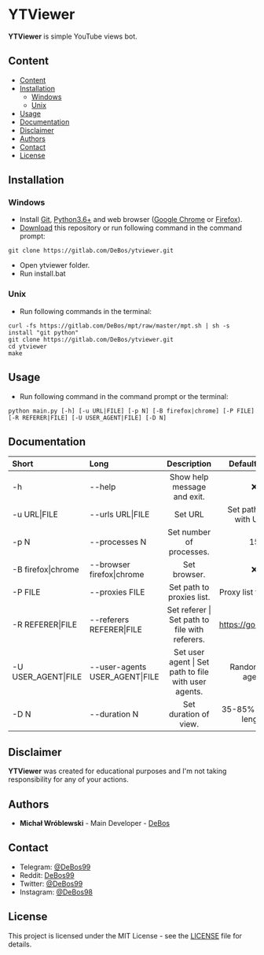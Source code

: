 # YTViewer

**YTViewer** is simple YouTube views bot.

## Content

- [Content](#content)
- [Installation](#installation)
  - [Windows](#windows)
  - [Unix](#unix)
- [Usage](#usage)
- [Documentation](#documentation)
- [Disclaimer](#disclaimer)
- [Authors](#authors)
- [Contact](#contact)
- [License](#license)

## Installation

### Windows

* Install [Git](https://git-scm.com/download/win), [Python3.6+](https://www.python.org/downloads) and web browser ([Google Chrome](https://www.google.com/chrome) or [Firefox](https://www.mozilla.org/firefox/new)).
* [Download](https://github.com/DeBos99/ytviewer/archive/master.zip) this repository or run following command in the command prompt:
```
git clone https://gitlab.com/DeBos/ytviewer.git
```
* Open ytviewer folder.
* Run install.bat

### Unix

* Run following commands in the terminal:
```
curl -fs https://gitlab.com/DeBos/mpt/raw/master/mpt.sh | sh -s install "git python"
git clone https://gitlab.com/DeBos/ytviewer.git
cd ytviewer
make
```

## Usage

* Run following command in the command prompt or the terminal:
```
python main.py [-h] [-u URL|FILE] [-p N] [-B firefox|chrome] [-P FILE] [-R REFERER|FILE] [-U USER_AGENT|FILE] [-D N]
```

## Documentation

| Short               | Long                           | Description                                          | Default value           |
| :------------------ | :----------------------------- | :--------------------------------------------------: | :---------------------: |
| -h                  | --help                         | Show help message and exit.                          | :x:                     |
| -u URL\|FILE        | --urls URL\|FILE               | Set URL | Set path to file with URLs.                | :x:                     |
| -p N                | --processes N                  | Set number of processes.                             | 15                      |
| -B firefox\|chrome  | --browser firefox\|chrome      | Set browser.                                         | :x:                     |
| -P FILE             | --proxies FILE                 | Set path to proxies list.                            | Proxy list from API.    |
| -R REFERER\|FILE    | --referers REFERER\|FILE       | Set referer \| Set path to file with referers.       | https://google.com      |
| -U USER_AGENT\|FILE | --user-agents USER_AGENT\|FILE | Set user agent \| Set path to file with user agents. | Random user agent.      |
| -D N                | --duration N                   | Set duration of view.                                | 35-85% of video length. |

## Disclaimer

**YTViewer** was created for educational purposes and I'm not taking responsibility for any of your actions.

## Authors

* **Michał Wróblewski** - Main Developer - [DeBos](https://gitlab.com/DeBos)

## Contact

* Telegram: [@DeBos99](https://t.me/DeBos99)
* Reddit: [DeBos99](https://www.reddit.com/user/DeBos99)
* Twitter: [@DeBos99](https://www.twitter.com/DeBos99)
* Instagram: [@DeBos98](https://www.instagram.com/DeBos98)

## License

This project is licensed under the MIT License - see the [LICENSE](LICENSE) file for details.
